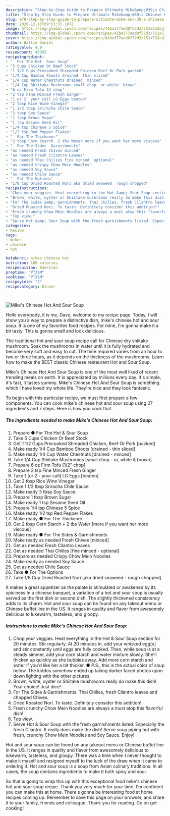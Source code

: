```yaml
---
description: "Step-by-Step Guide to Prepare Ultimate Mike&amp;#39;s Chinese Hot And Sour Soup"
title: "Step-by-Step Guide to Prepare Ultimate Mike&amp;#39;s Chinese Hot And Sour Soup"
slug: 970-step-by-step-guide-to-prepare-ultimate-mike-and-39-s-chinese-hot-and-sour-soup
date: 2020-12-13T09:53:37.107Z
image: https://img-global.cpcdn.com/recipes/41ba377aed0f57d3/751x532cq70/mikes-chinese-hot-and-sour-soup-recipe-main-photo.jpg
thumbnail: https://img-global.cpcdn.com/recipes/41ba377aed0f57d3/751x532cq70/mikes-chinese-hot-and-sour-soup-recipe-main-photo.jpg
cover: https://img-global.cpcdn.com/recipes/41ba377aed0f57d3/751x532cq70/mikes-chinese-hot-and-sour-soup-recipe-main-photo.jpg
author: Hattie Daniel
ratingvalue: 4.9
reviewcount: 45392
recipeingredient:
- "  For The Hot  Sour Soup"
- "5 Cups Chicken Or Beef Stock"
- "1 1/2 Cups Precooked Shreaded Chicken Beef Or Pork packed"
- "1/4 Cup Bamboo Shoots drained  thin sliced"
- "1/4 Cup Water Chestnuts drained  minced"
- "1/4 Cup Shiitake Mushrooms small chop  or white  brown"
- "6 oz Firm Tofu 12 chop"
- "2 tsp Fine Minced Fresh Ginger"
- "1 or 2  your call LG Eggs beaten"
- "2 tbsp Rice Wine Vinegar"
- "1 1/2 tbsp Sriracha Chile Sauce"
- "3 tbsp Soy Sauce"
- "1 tbsp Brown Sugar"
- "1 tsp Sesame Seed Oil"
- "1/4 tsp Chinese 5 Spice"
- "1/2 tsp Red Pepper Flakes"
- "  For The Thickener"
- "2 tbsp Corn Starch  2 tbs Water more if you want her more viscous"
- "  For The Sides  Garnishments"
- "as needed Fresh Chives minced"
- "as needed Fresh Cilantro Leaves"
- "as needed Thai Chilies fine minced  optional"
- "as needed Crispy Chow Mein Noodles"
- "as needed Soy Sauce"
- "as needed Chile Sauce"
- "  For The Options"
- "1/8 Cup Dried Roasted Nori aka dried seaweed  rough chopped"
recipeinstructions:
- "Chop your veggies. Heat everything in the Hot &amp; Sour Soup section for 20 minutes. Stir regularly. At 20 minutes in, add your whisked egg[s] and stir constantly until eggs are fully cooked. Then, while soup is at a steady simmer, add your corn starch and water mixture slowly. She&#39;ll thicken up quickly as she bubbles away. Add more corn starch and water if you&#39;d like her a bit thicker. ● P.S., this is the actual color of soup below. The kiddos somehow ended up taking darker faced photos upon down lighting with the other pictures."
- "Brown, white, oyster or Shiitake mushrooms really do make this dish! Your choice! Just dice!"
- "For The Sides &amp; Garnishments. Thai Chilies, fresh Cilantro leaves and chopped Chives."
- "Dried Roasted Nori. To taste. Definitely consider this addition!"
- "Fresh crunchy Chow Mein Noodles are always a must atop this flavorful dish!"
- "Top view."
- "Serve Hot &amp; Sour Soup with the fresh garnishments listed. Especially the fresh Cilantro. It really does make the dish! Serve soup piping hot with fresh, crunchy Chow Mein Noodles and Soy Sauce. Enjoy!"
categories:
- Recipe
tags:
- mikes
- chinese
- hot

katakunci: mikes chinese hot 
nutrition: 169 calories
recipecuisine: American
preptime: "PT21M"
cooktime: "PT35M"
recipeyield: "2"
recipecategory: Dinner

---
```



![Mike&#39;s Chinese Hot And Sour Soup](https://img-global.cpcdn.com/recipes/41ba377aed0f57d3/751x532cq70/mikes-chinese-hot-and-sour-soup-recipe-main-photo.jpg)

Hello everybody, it is me, Dave, welcome to my recipe page. Today, I will show you a way to prepare a distinctive dish, mike&#39;s chinese hot and sour soup. It is one of my favorites food recipes. For mine, I'm gonna make it a bit tasty. This is gonna smell and look delicious.

The traditional hot and sour soup recipe call for Chinese dry shiitake mushroom. Soak the mushrooms in water until it is fully hydrated and become very soft and easy to cut. The time required varies from an hour to two or three hours, as it depends on the thickness of the mushrooms. Learn how to make the BEST classic Chinese restaurant Hot and Sour Soup.

Mike&#39;s Chinese Hot And Sour Soup is one of the most well liked of recent trending meals on earth. It is appreciated by millions every day. It's simple, it's fast, it tastes yummy. Mike&#39;s Chinese Hot And Sour Soup is something which I have loved my whole life. They're nice and they look fantastic.


To begin with this particular recipe, we must first prepare a few components. You can cook mike&#39;s chinese hot and sour soup using 27 ingredients and 7 steps. Here is how you cook that.

<!--inarticleads1-->

##### The ingredients needed to make Mike&#39;s Chinese Hot And Sour Soup:

1. Prepare  ● For The Hot &amp; Sour Soup
1. Take 5 Cups Chicken Or Beef Stock
1. Get 1 1/2 Cups Precooked Shreaded Chicken, Beef Or Pork [packed]
1. Make ready 1/4 Cup Bamboo Shoots [drained - thin sliced]
1. Make ready 1/4 Cup Water Chestnuts [drained - minced]
1. Take 1/4 Cup Shiitake Mushrooms [small chop - or, white &amp; brown]
1. Prepare 6 oz Firm Tofu [1/2&#34; chop]
1. Prepare 2 tsp Fine Minced Fresh Ginger
1. Take 1 [or 2 - your call] LG Eggs [beaten]
1. Get 2 tbsp Rice Wine Vinegar
1. Take 1 1/2 tbsp Sriracha Chile Sauce
1. Make ready 3 tbsp Soy Sauce
1. Prepare 1 tbsp Brown Sugar
1. Make ready 1 tsp Sesame Seed Oil
1. Prepare 1/4 tsp Chinese 5 Spice
1. Make ready 1/2 tsp Red Pepper Flakes
1. Make ready  ● For The Thickener
1. Get 2 tbsp Corn Starch + 2 tbs Water [more if you want her more viscous]
1. Make ready  ● For The Sides &amp; Garnishments
1. Make ready as needed Fresh Chives [minced]
1. Get as needed Fresh Cilantro Leaves
1. Get as needed Thai Chilies [fine minced - optional]
1. Prepare as needed Crispy Chow Mein Noodles
1. Make ready as needed Soy Sauce
1. Get as needed Chile Sauce
1. Take  ● For The Options
1. Take 1/8 Cup Dried Roasted Nori [aka dried seaweed - rough chopped]


It makes a great appetizer as the palate is stimulated or awakened by its spiciness In a chinese banquet, a variation of a hot and sour soup is usually served as the first dish or second dish. The slightly thickened consistency adds to its charm. Hot and sour soup can be found on any takeout menu or Chinese buffet line in the US. It ranges in quality and flavor from awesomely delicious to lukewarm, tasteless, and gloopy. 

<!--inarticleads2-->

##### Instructions to make Mike&#39;s Chinese Hot And Sour Soup:

1. Chop your veggies. Heat everything in the Hot &amp; Sour Soup section for 20 minutes. Stir regularly. At 20 minutes in, add your whisked egg[s] and stir constantly until eggs are fully cooked. Then, while soup is at a steady simmer, add your corn starch and water mixture slowly. She&#39;ll thicken up quickly as she bubbles away. Add more corn starch and water if you&#39;d like her a bit thicker. ● P.S., this is the actual color of soup below. The kiddos somehow ended up taking darker faced photos upon down lighting with the other pictures.
1. Brown, white, oyster or Shiitake mushrooms really do make this dish! Your choice! Just dice!
1. For The Sides &amp; Garnishments. Thai Chilies, fresh Cilantro leaves and chopped Chives.
1. Dried Roasted Nori. To taste. Definitely consider this addition!
1. Fresh crunchy Chow Mein Noodles are always a must atop this flavorful dish!
1. Top view.
1. Serve Hot &amp; Sour Soup with the fresh garnishments listed. Especially the fresh Cilantro. It really does make the dish! Serve soup piping hot with fresh, crunchy Chow Mein Noodles and Soy Sauce. Enjoy!


Hot and sour soup can be found on any takeout menu or Chinese buffet line in the US. It ranges in quality and flavor from awesomely delicious to lukewarm, tasteless, and gloopy. There was a time when I never thought to make it myself and resigned myself to the luck of the draw when it came to ordering it. Hot and sour soup is a soup from Asian culinary traditions. In all cases, the soup contains ingredients to make it both spicy and sour. 

So that is going to wrap this up with this exceptional food mike&#39;s chinese hot and sour soup recipe. Thank you very much for your time. I'm confident you can make this at home. There's gonna be interesting food at home recipes coming up. Remember to save this page on your browser, and share it to your family, friends and colleague. Thank you for reading. Go on get cooking!
